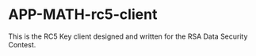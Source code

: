 APP-MATH-rc5-client
===================

This is the RC5 Key client designed and written for the RSA Data Security Contest. 
